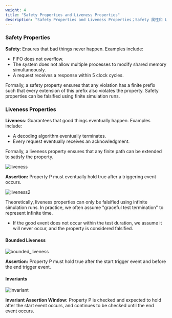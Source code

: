 ```yaml
---
weight: 4
title: "Safety Properties and Liveness Properties"
description: "Safety Properties and Liveness Properties；Safety 属性和 Liveness 属性；"
---
```


### Safety Properties

**Safety**: Ensures that bad things never happen. Examples include:
- FIFO does not overflow.
- The system does not allow multiple processes to modify shared memory simultaneously.
- A request receives a response within 5 clock cycles.

Formally, a safety property ensures that any violation has a finite prefix such that every extension of this prefix also violates the property. Safety properties can be falsified using finite simulation runs.

### Liveness Properties

**Liveness**: Guarantees that good things eventually happen. Examples include:
- A decoding algorithm eventually terminates.
- Every request eventually receives an acknowledgment.

Formally, a liveness property ensures that any finite path can be extended to satisfy the property. 

![liveness](https://cdn.jsdelivr.net/gh/easyformal/easyformal-site@master/content/zh/sva/image/4/liveness.png)

**Assertion:** Property P must eventually hold true after a triggering event occurs.

![liveness2](https://cdn.jsdelivr.net/gh/easyformal/easyformal-site@master/content/zh/sva/image/4/liveness2.png)

Theoretically, liveness properties can only be falsified using infinite simulation runs. In practice, we often assume "graceful test termination" to represent infinite time.

- If the good event does not occur within the test duration, we assume it will never occur, and the property is considered falsified.

#### Bounded Liveness

![bounded_liveness](https://cdn.jsdelivr.net/gh/easyformal/easyformal-site@master/content/zh/sva/image/4/bounded_liveness.png)

**Assertion:** Property P must hold true after the start trigger event and before the end trigger event.

#### Invariants

![invariant](https://cdn.jsdelivr.net/gh/easyformal/easyformal-site@master/content/zh/sva/image/4/invariant.png)

**Invariant Assertion Window:** Property P is checked and expected to hold after the start event occurs, and continues to be checked until the end event occurs.

